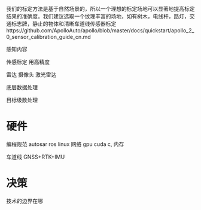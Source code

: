 我们的标定方法是基于自然场景的，所以一个理想的标定场地可以显著地提高标定结果的准确度。我们建议选取一个纹理丰富的场地，如有树木，电线杆，路灯，交通标志牌，静止的物体和清晰车道线传感器标定https://github.com/ApolloAuto/apollo/blob/master/docs/quickstart/apollo_2_0_sensor_calibration_guide_cn.md

感知内容

传感标定
用高精度

雷达
摄像头
激光雷达

底层数据处理

目标级数处理

# 硬件
编程规范
autosar
ros
    linux
    网络
gpu
    cuda
c, 内存

车道线
GNSS+RTK+IMU

# 决策
技术的边界在哪
